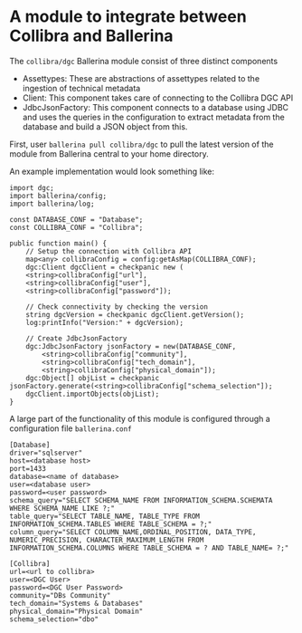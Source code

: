 # A module to integrate between Collibra and Ballerina
The `collibra/dgc` Ballerina module consist of three distinct components
- Assettypes: These are abstractions of assettypes related to the ingestion of technical metadata
- Client: This component takes care of connecting to the Collibra DGC API
- JdbcJsonFactory: This component connects to a database using JDBC and uses the queries in the configuration to extract metadata from the database and build a JSON object from this. 

First, user `ballerina pull collibra/dgc` to pull the latest version of the module from Ballerina central to your home directory.

An example implementation would look something like:
```ballerina
import dgc;
import ballerina/config;
import ballerina/log;

const DATABASE_CONF = "Database";
const COLLIBRA_CONF = "Collibra";

public function main() {
    // Setup the connection with Collibra API
    map<any> collibraConfig = config:getAsMap(COLLIBRA_CONF);
    dgc:Client dgcClient = checkpanic new (
    <string>collibraConfig["url"],
    <string>collibraConfig["user"],
    <string>collibraConfig["password"]);

    // Check connectivity by checking the version
    string dgcVersion = checkpanic dgcClient.getVersion();
    log:printInfo("Version:" + dgcVersion);

    // Create JdbcJsonFactory 
    dgc:JdbcJsonFactory jsonFactory = new(DATABASE_CONF,
        <string>collibraConfig["community"],
        <string>collibraConfig["tech_domain"],
        <string>collibraConfig["physical_domain"]);
    dgc:Object[] objList = checkpanic jsonFactory.generate(<string>collibraConfig["schema_selection"]);
    dgcClient.importObjects(objList);
}
```

A large part of the functionality of this module is configured through a configuration file `ballerina.conf`
```
[Database]
driver="sqlserver"
host=<database host>
port=1433
database=<name of database>
user=<database user>
password=<user password>
schema_query="SELECT SCHEMA_NAME FROM INFORMATION_SCHEMA.SCHEMATA WHERE SCHEMA_NAME LIKE ?;"
table_query="SELECT TABLE_NAME, TABLE_TYPE FROM INFORMATION_SCHEMA.TABLES WHERE TABLE_SCHEMA = ?;"
column_query="SELECT COLUMN_NAME,ORDINAL_POSITION, DATA_TYPE, NUMERIC_PRECISION, CHARACTER_MAXIMUM_LENGTH FROM INFORMATION_SCHEMA.COLUMNS WHERE TABLE_SCHEMA = ? AND TABLE_NAME= ?;"

[Collibra]
url=<url to collibra>
user=<DGC User>
password=<DGC User Password>
community="DBs Community"
tech_domain="Systems & Databases"
physical_domain="Physical Domain"
schema_selection="dbo"
```